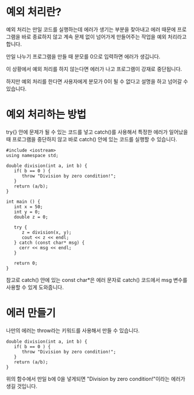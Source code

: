 # 예외 처리란?
예외 처리는 만일 코드를 실행하는데 에러가 생기는 부분을 찾아내고 에러 때문에 프로그램을 바로 종료하지 않고 계속 문제 없이 넘어가게 만들어주는 작업을 예외 처리라고 합니다.

만일 나누기 프로그램을 만들 때 분모를 0으로 입력하면 에러가 생깁니다.

이 상황에서 예외 처리를 하지 않는다면 에러가 나고 프로그램이 강재로 중단됩니다.

하지만 예외 처리를 한다면 사용자에게 분모가 0이 될 수 없다고 설명을 하고 넘어갈 수 있습니다.

# 예외 처리하는 방법
try{} 안에 문제가 될 수 있는 코드를 넣고 catch()를 사용해서 특정한 에러가 일어났을 때 프로그램을 중단하지 않고 바로 catch() 안에 있는 코드를 실행할 수 있습니다.

```
#include <iostream>
using namespace std;

double division(int a, int b) {
   if( b == 0 ) {
      throw "Division by zero condition!";
   }
   return (a/b);
}

int main () {
   int x = 50;
   int y = 0;
   double z = 0;

   try {
      z = division(x, y);
      cout << z << endl;
   } catch (const char* msg) {
     cerr << msg << endl;
   }

   return 0;
}
```

참고로 catch() 안에 있는 const char*은 에러 문자로 catch() 코드에서 msg 변수를 사용할 수 있게 도와줍니다.

# 에러 만들기
나만의 에러는 throw라는 키워드를 사용해서 만들 수 있습니다.

```
double division(int a, int b) {
   if( b == 0 ) {
      throw "Division by zero condition!";
   }
   return (a/b);
}
```

위의 함수에서 만일 b에 0을 넣게되면 "Division by zero condition!"이라는 에러가 생길 것입니다.
